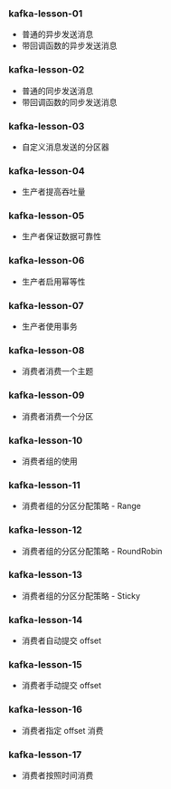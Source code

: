 ### kafka-lesson-01

- 普通的异步发送消息
- 带回调函数的异步发送消息

### kafka-lesson-02

- 普通的同步发送消息
- 带回调函数的同步发送消息

### kafka-lesson-03

- 自定义消息发送的分区器

### kafka-lesson-04

- 生产者提高吞吐量

### kafka-lesson-05

- 生产者保证数据可靠性

### kafka-lesson-06

- 生产者启用幂等性

### kafka-lesson-07

- 生产者使用事务

### kafka-lesson-08

- 消费者消费一个主题

### kafka-lesson-09

- 消费者消费一个分区

### kafka-lesson-10

- 消费者组的使用

### kafka-lesson-11

- 消费者组的分区分配策略 - Range

### kafka-lesson-12

- 消费者组的分区分配策略 - RoundRobin

### kafka-lesson-13

- 消费者组的分区分配策略 - Sticky

### kafka-lesson-14

- 消费者自动提交 offset

### kafka-lesson-15

- 消费者手动提交 offset

### kafka-lesson-16

- 消费者指定 offset 消费

### kafka-lesson-17

- 消费者按照时间消费
